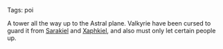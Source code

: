 Tags: poi

A tower all the way up to the Astral plane. Valkyrie have been cursed to guard it from [Sarakiel](Sarakiel) and [Xaphkiel](Xaphkiel), and also must only let certain people up.